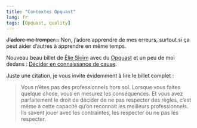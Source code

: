 ```yaml
---
title: "Contextes Opquast"
lang: fr
tags: [Opquast, quality]
---
```


<del>J'adore me tromper…</del> Non, j’adore apprendre de mes erreurs, surtout si ça peut aider d’autres à apprendre en même temps.

Nouveau beau billet de [Élie Sloïm](https://twitter.com/ElieSl/) avec du [Opquast](https://twitter.com/opquast/) et un peu de moi dedans : [Décider en connaissance de cause](https://www.opquast.com/decider-connaissance-de-cause/).

Juste une citation, je vous invite évidemment à lire le billet complet :

> Vous n’êtes pas des professionnels hors sol. Lorsque vous faites quelque chose, vous en mesurez les conséquences. Et vous avez parfaitement le droit de décider de ne pas respecter des règles, c’est même à cette capacité qu’on reconnait les meilleurs professionnels. Ils savent jouer avec les contraintes, les respecter ou ne pas les respecter.
